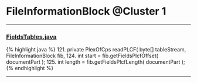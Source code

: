 # FileInformationBlock @Cluster 1

***

### [FieldsTables.java](https://searchcode.com/codesearch/view/88635600/)
{% highlight java %}
121. private PlexOfCps readPLCF( byte[] tableStream, FileInformationBlock fib,
124.     int start = fib.getFieldsPlcfOffset( documentPart );
125.     int length = fib.getFieldsPlcfLength( documentPart );
{% endhighlight %}

***

